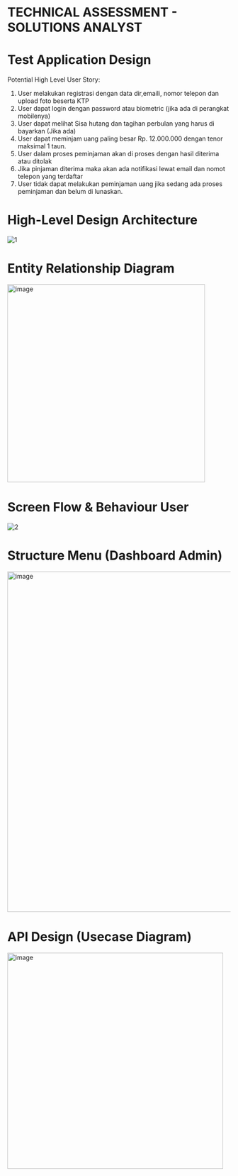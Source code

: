 # TECHNICAL ASSESSMENT - SOLUTIONS ANALYST

# Test Application Design

Potential High Level User Story:
1. User melakukan registrasi dengan data dir,emaili, nomor telepon dan upload foto
beserta KTP
2. User dapat login dengan password atau biometric (jika ada di perangkat mobilenya)
3. User dapat melihat Sisa hutang dan tagihan perbulan yang harus di bayarkan (Jika ada)
4. User dapat meminjam uang paling besar Rp. 12.000.000 dengan tenor maksimal 1 taun.
5. User dalam proses peminjaman akan di proses dengan hasil diterima atau ditolak
6. Jika pinjaman diterima maka akan ada notifikasi lewat email dan nomot telepon yang
terdaftar
7. User tidak dapat melakukan peminjaman uang jika sedang ada proses peminjaman dan
belum di lunaskan.

# High-Level Design Architecture
![1](https://github.com/kangmbudd/solarc-pasti/assets/117631798/b3cc7f5e-8e49-4c54-b3a4-2a6c9715fdef)

# Entity Relationship Diagram
<img width="446" alt="image" src="https://github.com/kangmbudd/solarc-pasti/assets/117631798/b1f75a5b-474a-483c-80de-49fdab9ba952">

# Screen Flow & Behaviour User
![2](https://github.com/kangmbudd/solarc-pasti/assets/117631798/5f841d6b-b2eb-4207-80c8-5b77ea5eb5a9)

# Structure Menu (Dashboard Admin)
<img width="767" alt="image" src="https://github.com/kangmbudd/solarc-pasti/assets/117631798/77e0caa8-5a5c-4b46-859e-9747aaecf778">

# API Design (Usecase Diagram)
<img width="487" alt="image" src="https://github.com/kangmbudd/solarc-pasti/assets/117631798/b8bb830d-ab50-41a6-af7e-0e7770a10080">

